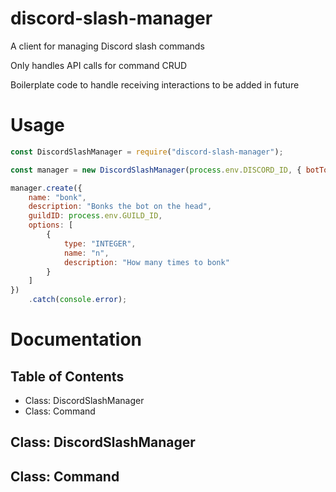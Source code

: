 # discord-slash-manager

A client for managing Discord slash commands

Only handles API calls for command CRUD

Boilerplate code to handle receiving interactions to be added in future

# Usage

```js
const DiscordSlashManager = require("discord-slash-manager");

const manager = new DiscordSlashManager(process.env.DISCORD_ID, { botToken: process.env.DISCORD_TOKEN });

manager.create({
    name: "bonk",
    description: "Bonks the bot on the head",
    guildID: process.env.GUILD_ID,
    options: [
        {
            type: "INTEGER",
            name: "n",
            description: "How many times to bonk"
        }
    ]
})
    .catch(console.error);
```

# Documentation

## Table of Contents

- Class: DiscordSlashManager
- Class: Command

## Class: DiscordSlashManager

## Class: Command
